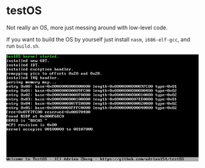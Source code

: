 # testOS 

Not really an OS, more just messing around with low-level code.

If you want to build the OS by yourself just install `nasm`, `i686-elf-gcc`, and run `build.sh`.

![os picture](https://github.com/adrian154/testOS/blob/master/image.png)
